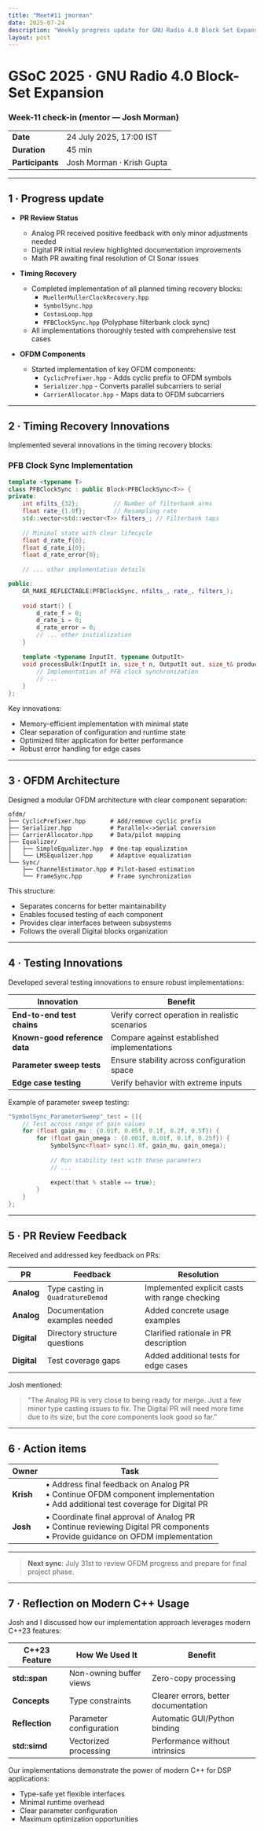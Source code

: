 ```yaml
---
title: "Meet#11 jmorman"
date: 2025-07-24
description: "Weekly progress update for GNU Radio 4.0 Block Set Expansion project."
layout: post
---
```


# GSoC 2025 · GNU Radio 4.0 Block-Set Expansion  
### Week-11 check-in (mentor — **Josh Morman**)

| | |
|---|---|
| **Date** | 24 July 2025, 17:00 IST |
| **Duration** | 45 min |
| **Participants** | Josh Morman · Krish Gupta |

---

## 1 · Progress update <!--──────────────────────────-->

* **PR Review Status**  
  * Analog PR received positive feedback with only minor adjustments needed
  * Digital PR initial review highlighted documentation improvements
  * Math PR awaiting final resolution of CI Sonar issues

* **Timing Recovery**  
  * Completed implementation of all planned timing recovery blocks:
    * `MuellerMullerClockRecovery.hpp`
    * `SymbolSync.hpp`
    * `CostasLoop.hpp`
    * `PFBClockSync.hpp` (Polyphase filterbank clock sync)
  * All implementations thoroughly tested with comprehensive test cases

* **OFDM Components**  
  * Started implementation of key OFDM components:
    * `CyclicPrefixer.hpp` - Adds cyclic prefix to OFDM symbols
    * `Serializer.hpp` - Converts parallel subcarriers to serial
    * `CarrierAllocator.hpp` - Maps data to OFDM subcarriers

---

## 2 · Timing Recovery Innovations <!--──────────────────────────-->

Implemented several innovations in the timing recovery blocks:

### PFB Clock Sync Implementation

```cpp
template <typename T>
class PFBClockSync : public Block<PFBClockSync<T>> {
private:
    int nfilts_{32};          // Number of filterbank arms
    float rate_{1.0f};        // Resampling rate
    std::vector<std::vector<T>> filters_; // Filterbank taps
    
    // Minimal state with clear lifecycle
    float d_rate_f{0};
    float d_rate_i{0};
    float d_rate_error{0};
    
    // ... other implementation details

public:
    GR_MAKE_REFLECTABLE(PFBClockSync, nfilts_, rate_, filters_);
    
    void start() {
        d_rate_f = 0;
        d_rate_i = 0;
        d_rate_error = 0;
        // ... other initialization
    }
    
    template <typename InputIt, typename OutputIt>
    void processBulk(InputIt in, size_t n, OutputIt out, size_t& produced) {
        // Implementation of PFB clock synchronization
        // ...
    }
};
```

Key innovations:
* Memory-efficient implementation with minimal state
* Clear separation of configuration and runtime state
* Optimized filter application for better performance
* Robust error handling for edge cases

---

## 3 · OFDM Architecture <!--────────────────────────────-->

Designed a modular OFDM architecture with clear component separation:

```
ofdm/
├── CyclicPrefixer.hpp       # Add/remove cyclic prefix
├── Serializer.hpp           # Parallel<->Serial conversion
├── CarrierAllocator.hpp     # Data/pilot mapping
├── Equalizer/
│   ├── SimpleEqualizer.hpp  # One-tap equalization
│   └── LMSEqualizer.hpp     # Adaptive equalization
└── Sync/
    ├── ChannelEstimator.hpp # Pilot-based estimation
    └── FrameSync.hpp        # Frame synchronization
```

This structure:
* Separates concerns for better maintainability
* Enables focused testing of each component
* Provides clear interfaces between subsystems
* Follows the overall Digital blocks organization

---

## 4 · Testing Innovations <!--────────────────────────────-->

Developed several testing innovations to ensure robust implementations:

| Innovation | Benefit |
|------------|---------|
| **End-to-end test chains** | Verify correct operation in realistic scenarios |
| **Known-good reference data** | Compare against established implementations |
| **Parameter sweep tests** | Ensure stability across configuration space |
| **Edge case testing** | Verify behavior with extreme inputs |

Example of parameter sweep testing:

```cpp
"SymbolSync_ParameterSweep"_test = []{
    // Test across range of gain values
    for (float gain_mu : {0.01f, 0.05f, 0.1f, 0.2f, 0.5f}) {
        for (float gain_omega : {0.001f, 0.01f, 0.1f, 0.25f}) {
            SymbolSync<float> sync(1.0f, gain_mu, gain_omega);
            
            // Run stability test with these parameters
            // ...
            
            expect(that % stable == true);
        }
    }
};
```

---

## 5 · PR Review Feedback <!--────────────────────────────-->

Received and addressed key feedback on PRs:

| PR | Feedback | Resolution |
|----|----------|------------|
| **Analog** | Type casting in `QuadratureDemod` | Implemented explicit casts with range checking |
| **Analog** | Documentation examples needed | Added concrete usage examples |
| **Digital** | Directory structure questions | Clarified rationale in PR description |
| **Digital** | Test coverage gaps | Added additional tests for edge cases |

Josh mentioned:

> "The Analog PR is very close to being ready for merge. Just a few minor type casting issues to fix. The Digital PR will need more time due to its size, but the core components look good so far."

---

## 6 · Action items <!--──────────────────────────────────-->

| Owner | Task |
|-------|------|
| **Krish** | • Address final feedback on Analog PR<br>• Continue OFDM component implementation<br>• Add additional test coverage for Digital PR |
| **Josh** | • Coordinate final approval of Analog PR<br>• Continue reviewing Digital PR components<br>• Provide guidance on OFDM implementation |

---

>**Next sync**: July 31st to review OFDM progress and prepare for final project phase.

---

## 7 · Reflection on Modern C++ Usage <!--────────────────────────────-->

Josh and I discussed how our implementation approach leverages modern C++23 features:

| C++23 Feature | How We Used It | Benefit |
|---------------|----------------|---------|
| **std::span** | Non-owning buffer views | Zero-copy processing |
| **Concepts** | Type constraints | Clearer errors, better documentation |
| **Reflection** | Parameter configuration | Automatic GUI/Python binding |
| **std::simd** | Vectorized processing | Performance without intrinsics |

Our implementations demonstrate the power of modern C++ for DSP applications:
* Type-safe yet flexible interfaces
* Minimal runtime overhead
* Clear parameter configuration
* Maximum optimization opportunities

